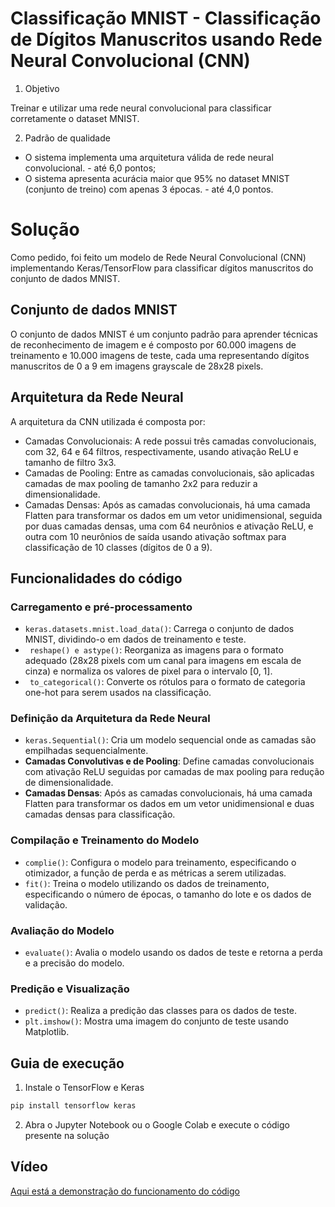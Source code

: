 # Classificação MNIST - Classificação de Dígitos Manuscritos usando Rede Neural Convolucional (CNN)

1. Objetivo

Treinar e utilizar uma rede neural convolucional para classificar corretamente o dataset MNIST.

2. Padrão de qualidade

- O sistema implementa uma arquitetura válida de rede neural convolucional. - até 6,0 pontos;
- O sistema apresenta acurácia maior que 95% no dataset MNIST (conjunto de treino) com apenas 3 épocas. - até 4,0 pontos.

# Solução

Como pedido, foi feito um modelo de Rede Neural Convolucional (CNN) implementando Keras/TensorFlow para classificar dígitos manuscritos do conjunto de dados MNIST.

## Conjunto de dados MNIST

O conjunto de dados MNIST é um conjunto padrão para aprender técnicas de reconhecimento de imagem e é composto por 60.000 imagens de treinamento e 10.000 imagens de teste, cada uma representando dígitos manuscritos de 0 a 9 em imagens grayscale de 28x28 pixels.

## Arquitetura da Rede Neural

A arquitetura da CNN utilizada é composta por:

- Camadas Convolucionais: A rede possui três camadas convolucionais, com 32, 64 e 64 filtros, respectivamente, usando ativação ReLU e tamanho de filtro 3x3.
- Camadas de Pooling: Entre as camadas convolucionais, são aplicadas camadas de max pooling de tamanho 2x2 para reduzir a dimensionalidade.
- Camadas Densas: Após as camadas convolucionais, há uma camada Flatten para transformar os dados em um vetor unidimensional, seguida por duas camadas densas, uma com 64 neurônios e ativação ReLU, e outra com 10 neurônios de saída usando ativação softmax para classificação de 10 classes (dígitos de 0 a 9).

## Funcionalidades do código

### Carregamento e pré-processamento 

- <code>keras.datasets.mnist.load_data()</code>: Carrega o conjunto de dados MNIST, dividindo-o em dados de treinamento e teste.
- <code> reshape() e astype()</code>: Reorganiza as imagens para o formato adequado (28x28 pixels com um canal para imagens em escala de cinza) e normaliza os valores de pixel para o intervalo [0, 1].
- <code> to_categorical()</code>: Converte os rótulos para o formato de categoria one-hot para serem usados na classificação.

### Definição da Arquitetura da Rede Neural

- <code>keras.Sequential()</code>: Cria um modelo sequencial onde as camadas são empilhadas sequencialmente.
- **Camadas Convolutivas e de Pooling**: Define camadas convolucionais com ativação ReLU seguidas por camadas de max pooling para redução de dimensionalidade.
- **Camadas Densas**: Após as camadas convolucionais, há uma camada Flatten para transformar os dados em um vetor unidimensional e duas camadas densas para classificação.

### Compilação e Treinamento do Modelo

- <code>complie()</code>: Configura o modelo para treinamento, especificando o otimizador, a função de perda e as métricas a serem utilizadas.
- <code>fit()</code>: Treina o modelo utilizando os dados de treinamento, especificando o número de épocas, o tamanho do lote e os dados de validação.

### Avaliação do Modelo

- <code>evaluate()</code>: Avalia o modelo usando os dados de teste e retorna a perda e a precisão do modelo.

### Predição e Visualização

- <code>predict()</code>: Realiza a predição das classes para os dados de teste.
- <code>plt.imshow()</code>: Mostra uma imagem do conjunto de teste usando Matplotlib.

## Guia de execução

1. Instale o TensorFlow e Keras
```bash
pip install tensorflow keras
```
2. Abra o Jupyter Notebook ou o Google Colab e execute o código presente na solução

## Vídeo

<a href="https://youtu.be/7m_EJxijA3c"> Aqui está a demonstração do funcionamento do código </a>